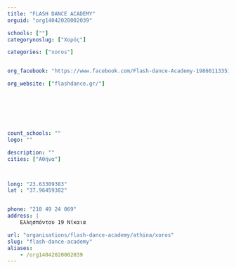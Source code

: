 ```yaml
---
title: "FLASH DANCE ACADEMY"
orguid: "org14042020002039"

schools: [""]
categorynoslug: ["Χορός"]

categories: ["xoros"]


org_facebook: "https://www.facebook.com/Flash-dance-Academy-198601133517263/"

org_website: ["flashdance.gr/"]







count_schools: ""
logo: ""

description: ""
cities: ["Αθήνα"]



long: "23.63309383"
lat : "37.96459382"


phone: "210 49 24 069"
address: |
    Ελλησπόντου 19 Νίκαια

url: "organisations/flash-dance-academy/athina/xoros"
slug: "flash-dance-academy"
aliases:
    - /org14042020002039
---
```



